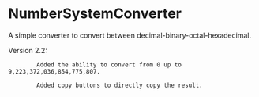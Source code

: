 # NumberSystemConverter
A simple converter to convert between decimal-binary-octal-hexadecimal.

Version 2.2: 

            Added the ability to convert from 0 up to 9,223,372,036,854,775,807.
            
            Added copy buttons to directly copy the result.             
